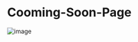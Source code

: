 # Cooming-Soon-Page

![image](https://github.com/Dustin284/Cooming-Soon-Page/assets/60579078/4a267223-bdc7-4c7b-bc7f-de7f1127fe23)
